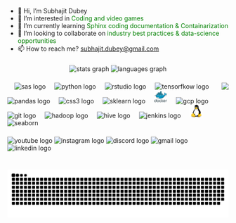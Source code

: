 - 👋 Hi, I’m Subhajit Dubey
- 👀 I’m interested in <font color='green'>Coding and video games</font>
- 🌱 I’m currently learning <span style="color:green;">Sphinx coding documentation & Containarization</span>
- 💞️ I’m looking to collaborate on <span style="color:green">industry best practices & data-science opportunities</span>
- 📫 How to reach me? <span style="color:green">subhajit.dubey@gmail.com</span>


###

<div align="center">
  <img src="https://github-readme-stats.vercel.app/api?username=subhajit-dubey&hide_title=false&hide_rank=false&show_icons=true&include_all_commits=true&count_private=true&disable_animations=false&theme=dracula&locale=en&hide_border=false" height="150" alt="stats graph"  />
  <img src="https://github-readme-stats.vercel.app/api/top-langs?username=subhajit-dubey&locale=en&hide_title=false&layout=compact&card_width=320&langs_count=5&theme=dracula&hide_border=false" height="150" alt="languages graph"  />
</div>

###

<img align="right" height="150" src="https://media.tenor.com/208bTw9xr_8AAAAC/cyber.gif"  />

###

<div align="left">
  <img width="12" />
  <img src="https://www.vectorlogo.zone/logos/sas/sas-ar21.svg" height="30" alt="sas logo"  />
  <img width="12" />
  <img src="https://cdn.jsdelivr.net/gh/devicons/devicon/icons/python/python-original.svg" height="30" alt="python logo"  />
  <img width="12" />
  <img src="https://cdn.jsdelivr.net/gh/devicons/devicon/icons/rstudio/rstudio-original.svg" height="30" alt="rstudio logo"  />
  <img width="12" />
  <img src="https://cdn.jsdelivr.net/gh/devicons/devicon/icons/tensorflow/tensorflow-original.svg" height="30" alt="tensorfkow logo"  />
  <img width="12" />
  <img src="https://cdn.jsdelivr.net/gh/devicons/devicon/icons/pandas/pandas-original.svg" height="30" alt="pandas logo" />
  <img width="12" />
  <img src="https://cdn.jsdelivr.net/gh/devicons/devicon/icons/opencv/opencv-original.svg" height="30" alt="css3 logo"  />
  <img width="12" />
  <img src="https://upload.wikimedia.org/wikipedia/commons/0/05/Scikit_learn_logo_small.svg" height="30" alt="sklearn logo"  />
  <img width="12" />
  <img src="https://raw.githubusercontent.com/devicons/devicon/master/icons/docker/docker-original-wordmark.svg" height="30" alt="docker logo"  />
  <img width="12" />
  <img src="https://www.vectorlogo.zone/logos/google_cloud/google_cloud-icon.svg" height="30" alt="gcp logo"  />
  <img width="12" />
  <img src="https://www.vectorlogo.zone/logos/git-scm/git-scm-icon.svg" height="30" alt="git logo"  />
  <img width="12" />
  <img src="https://www.vectorlogo.zone/logos/apache_hadoop/apache_hadoop-icon.svg" height="30" alt="hadoop logo"  />
  <img width="12" />
  <img src="https://www.vectorlogo.zone/logos/apache_hive/apache_hive-icon.svg" height="30" alt="hive logo"  />
  <img width="12" />
  <img src="https://www.vectorlogo.zone/logos/jenkins/jenkins-icon.svg" height="30" alt="jenkins logo"  />
  <img width="12" />
  <img src="https://raw.githubusercontent.com/devicons/devicon/master/icons/linux/linux-original.svg" height="30" alt="linux logo"  />
  <img width="12" />
  <img src="https://seaborn.pydata.org/_images/logo-mark-lightbg.svg" alt="seaborn" height="30" alt="seaborn logo"  />
</div>

###

<div align="left">
  <img src="https://img.shields.io/static/v1?message=Youtube&logo=youtube&label=&color=FF0000&logoColor=white&labelColor=&style=for-the-badge" height="35" alt="youtube logo"  />
  <img src="https://img.shields.io/static/v1?message=Instagram&logo=instagram&label=&color=E4405F&logoColor=white&labelColor=&style=for-the-badge" height="35" alt="instagram logo"  />
  <img src="https://img.shields.io/static/v1?message=Discord&logo=discord&label=&color=7289DA&logoColor=white&labelColor=&style=for-the-badge" height="35" alt="discord logo"  />
  <img src="https://img.shields.io/static/v1?message=Gmail&logo=gmail&label=&color=D14836&logoColor=white&labelColor=&style=for-the-badge" height="35" alt="gmail logo"  />
  <img src="https://img.shields.io/static/v1?message=LinkedIn&logo=linkedin&label=&color=0077B5&logoColor=white&labelColor=&style=for-the-badge" height="35" alt="linkedin logo"  />
</div>

###

<br clear="both">

<img src="https://raw.githubusercontent.com/platane/snk/output/github-contribution-grid-snake.svg" alt="Snake animation" />

###